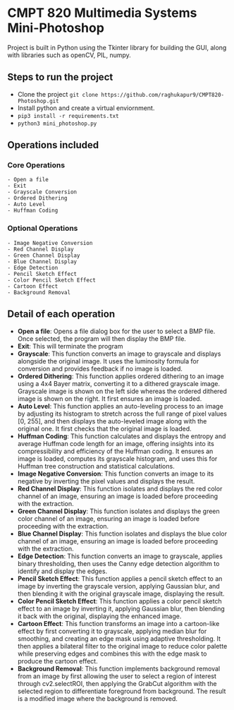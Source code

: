 # CMPT 820 Multimedia Systems Mini-Photoshop

Project is built in Python using the Tkinter library for building the GUI, along with libraries such as openCV, PIL, numpy.

## Steps to run the project
- Clone the project ```git clone https://github.com/raghukapur9/CMPT820-Photoshop.git```
- Install python and create a virtual enviornment.
- ```pip3 install -r requirements.txt```
- ```python3 mini_photoshop.py```

## Operations included

### Core Operations
    - Open a file
    - Exit
    - Grayscale Conversion
    - Ordered Dithering
    - Auto Level
    - Huffman Coding

### Optional Operations
    - Image Negative Conversion
    - Red Channel Display
    - Green Channel Display
    - Blue Channel Display
    - Edge Detection
    - Pencil Sketch Effect
    - Color Pencil Sketch Effect
    - Cartoon Effect
    - Background Removal

## Detail of each operation
- **Open a file**: Opens a file dialog box for the user to select a BMP file. Once selected, the program will then display the BMP file.
- **Exit**: This will terminate the program
- **Grayscale**: This function converts an image to grayscale and displays alongside the original image. It uses the luminosity formula for conversion and provides feedback if no image is loaded.
- **Ordered Dithering**: This function applies ordered dithering to an image using a 4x4 Bayer matrix, converting it to a dithered grayscale image. Grayscale image is shown on the left side whereas the ordered dithered image is shown on the right. It first ensures an image is loaded.
- **Auto Level**: This function applies an auto-leveling process to an image by adjusting its histogram to stretch across the full range of pixel values [0, 255], and then displays the auto-leveled image along with the original one. It first checks that the original image is loaded.
- **Huffman Coding**: This function calculates and displays the entropy and average Huffman code length for an image, offering insights into its compressibility and efficiency of the Huffman coding. It ensures an image is loaded, computes its grayscale histogram, and uses this for Huffman tree construction and statistical calculations.
- **Image Negative Conversion**: This function converts an image to its negative by inverting the pixel values and displays the result.
- **Red Channel Display**: This function isolates and displays the red color channel of an image, ensuring an image is loaded before proceeding with the extraction.
- **Green Channel Display**: This function isolates and displays the green color channel of an image, ensuring an image is loaded before proceeding with the extraction.
- **Blue Channel Display**: This function isolates and displays the blue color channel of an image, ensuring an image is loaded before proceeding with the extraction.
- **Edge Detection**: This function converts an image to grayscale, applies binary thresholding, then uses the Canny edge detection algorithm to identify and display the edges.
- **Pencil Sketch Effect**: This function applies a pencil sketch effect to an image by inverting the grayscale version, applying Gaussian blur, and then blending it with the original grayscale image, displaying the result.
- **Color Pencil Sketch Effect**: This function applies a color pencil sketch effect to an image by inverting it, applying Gaussian blur, then blending it back with the original, displaying the enhanced image.
- **Cartoon Effect**: This function transforms an image into a cartoon-like effect by first converting it to grayscale, applying median blur for smoothing, and creating an edge mask using adaptive thresholding. It then applies a bilateral filter to the original image to reduce color palette while preserving edges and combines this with the edge mask to produce the cartoon effect.
- **Background Removal**: This function implements background removal from an image by first allowing the user to select a region of interest through cv2.selectROI, then applying the GrabCut algorithm with the selected region to differentiate foreground from background. The result is a modified image where the background is removed.


